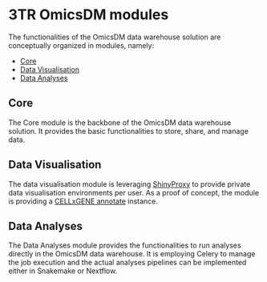 # 3TR OmicsDM modules

The functionalities of the OmicsDM data warehouse solution are conceptually organized in modules,
namely:

- [Core](core)
- [Data Visualisation](data-visualisation)
- [Data Analyses](data-analyses)

## Core

The Core module is the backbone of the OmicsDM data warehouse solution.
It provides the basic functionalities to store, share, and manage data.

## Data Visualisation

The data visualisation module is leveraging [ShinyProxy](https://www.shinyproxy.io) 
to provide private data visualisation environments per user.
As a proof of concept, the module is providing a 
[CELLxGENE annotate](https://github.com/chanzuckerberg/cellxgene) instance.

## Data Analyses

The Data Analyses module provides the functionalities to run analyses directly in the OmicsDM data warehouse.
It is employing Celery to manage the job execution and the actual analyses pipelines can be implemented
either in Snakemake or Nextflow.